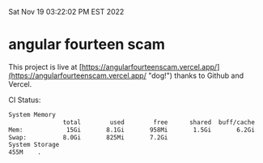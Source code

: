 Sat Nov 19 03:22:02 PM EST 2022

# angular fourteen scam


This project is live at [https://angularfourteenscam.vercel.app/](https://angularfourteenscam.vercel.app/ "dog!") thanks to Github and Vercel.

CI Status: 

```bash
System Memory
               total        used        free      shared  buff/cache   available
Mem:            15Gi       8.1Gi       958Mi       1.5Gi       6.2Gi       5.4Gi
Swap:          8.0Gi       825Mi       7.2Gi
System Storage
455M	.
```
```bash
